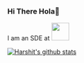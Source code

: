 ### Hi There Hola👋

I am an SDE at <img height="40" src="https://www.milkbasket.com/assets/img/logo/mb-logo-horizontal.png">

[![Harshit's github stats](https://github-readme-stats.vercel.app/api?username=HarshitChhipa&show_icons=true&include_all_commits=true&show_owner=true&bg_color=30,41295a,2F0743&title_color=fff&text_color=fff)](https://github.com/HarshitChhipa)
